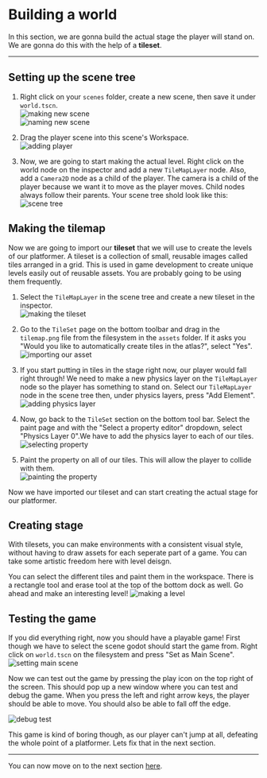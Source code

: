 # Building a world

In this section, we are gonna build the actual stage the player will stand on. We are gonna do this with the help of a **tileset**.

---

## Setting up the scene tree

1) Right click on your `scenes` folder, create a new scene, then save it under `world.tscn`.   
![making new scene](../images/section-2/making-new-scene.png)   
![naming new scene](../images/section-2/naming-new-scene.png)   

2) Drag the player scene into this scene's Workspace.    
![adding player](../images/section-2/moving-player-to-new-scene.png)

3) Now, we are going to start making the actual level. Right click on the world node on the inspector and add a new `TileMapLayer` node. Also, add a `Camera2D` node as a child of the player. The camera is a child of the player because we want it to move as the player moves. Child nodes always follow their parents. Your scene tree shold look like this:   
![scene tree](../images/section-2/world-scene-tree.png)

## Making the tilemap

Now we are going to import our **tileset** that we will use to create the levels of our platformer. A tileset is a collection of small, reusable images called tiles arranged in a grid. This is used in game development to create unique levels easily out of reusable assets. You are probably going to be using them frequently.

1) Select the `TileMapLayer` in the scene tree and create a new tileset in the inspector.    
![making the tileset](../images/section-2/creating-tileset.png) 

2) Go to the `TileSet` page on the bottom toolbar and drag in the `tilemap.png` file from the filesystem in the `assets` folder. If it asks you "Would you like to automatically create tiles in the atlas?", select "Yes".    
![importing our asset](../images/section-2/dragging-asset.png) 

3) If you start putting in tiles in the stage right now, our player would fall right through! We need to make a new physics layer on the `TileMapLayer` node so the player has something to stand on. Select our `TileMapLayer` node in the scene tree then, under physics layers, press "Add Element".   
![adding physics layer](../images/section-2/making-physics-layer.png) 

4) Now, go back to the `TileSet` section on the bottom tool bar. Select the paint page and with the "Select a property editor" dropdown, select "Physics Layer 0".We have to add the physics layer to each of our tiles.   
![selecting property](../images/section-2/tileset-toolbar-paint.png)

5) Paint the property on all of our tiles. This will allow the player to collide with them.   
![painting the property](../images/section-2/painting-tiles-with-physics.png)


Now we have imported our tileset and can start creating the actual stage for our platformer.

## Creating stage

With tilesets, you can make environments with a consistent visual style, without having to draw assets for each seperate part of a game. You can take some artistic freedom here with level deisgn.

You can select the different tiles and paint them in the workspace. There is a rectangle tool and erase tool at the top of the bottom dock as well. Go ahead and make an interesting level!
![making a level](../images/section-2/painting-scene.png) 

## Testing the game

If you did everything right, now you should have a playable game! First though we have to select the scene godot should start the game from. Right click on `world.tscn` on the filesystem and press "Set as Main Scene".    
![setting main scene](../images/section-2/setting-main-scene.png)


Now we can test out the game by pressing the play icon on the top right of the screen. This should pop up a new window where you can test and debug the game. When you press the left and right arrow keys, the player should be able to move. You should also be able to fall off the edge. 

![debug test](../images/section-2/debug.png) 


This game is kind of boring though, as our player can't jump at all, defeating the whole point of a platformer. Lets fix that in the next section.

---

You can now move on to the next section [here](./section-3.md).
